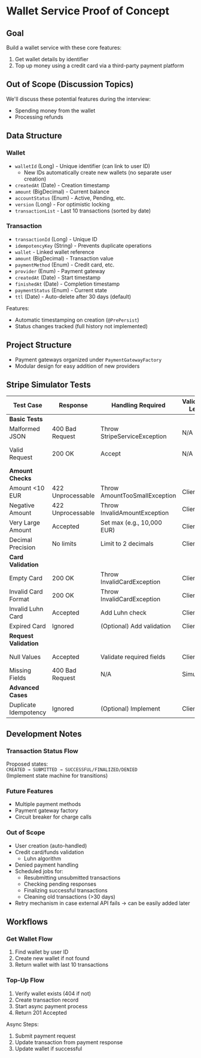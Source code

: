 # Wallet Service Proof of Concept

## Goal

Build a wallet service with these core features:

1. Get wallet details by identifier
2. Top up money using a credit card via a third-party payment platform

## Out of Scope (Discussion Topics)

We'll discuss these potential features during the interview:

- Spending money from the wallet
- Processing refunds

## Data Structure

### Wallet

- `walletId` (Long) - Unique identifier (can link to user ID)
    - New IDs automatically create new wallets (no separate user creation)
- `createdAt` (Date) - Creation timestamp
- `amount` (BigDecimal) - Current balance
- `accountStatus` (Enum) - Active, Pending, etc.
- `version` (Long) - For optimistic locking
- `transactionList` - Last 10 transactions (sorted by date)

### Transaction

- `transactionId` (Long) - Unique ID
- `idempotencyKey` (String) - Prevents duplicate operations
- `wallet` - Linked wallet reference
- `amount` (BigDecimal) - Transaction value
- `paymentMethod` (Enum) - Credit card, etc.
- `provider` (Enum) - Payment gateway
- `createdAt` (Date) - Start timestamp
- `finishedAt` (Date) - Completion timestamp
- `paymentStatus` (Enum) - Current state
- `ttl` (Date) - Auto-delete after 30 days (default)

Features:

- Automatic timestamping on creation (`@PrePersist`)
- Status changes tracked (full history not implemented)

## Project Structure

- Payment gateways organized under `PaymentGatewayFactory`
- Modular design for easy addition of new providers

## Stripe Simulator Tests

| Test Case              | Response          | Handling Required             | Validation Level | Notes                  |
|------------------------|-------------------|-------------------------------|------------------|------------------------|
| **Basic Tests**        |                   |                               |                  |                        |
| Malformed JSON         | 400 Bad Request   | Throw StripeServiceException  | N/A              | Correct                |
| Valid Request          | 200 OK            | Accept                        | N/A              | No idempotency control |
| **Amount Checks**      |                   |                               |                  |                        |
| Amount <10 EUR         | 422 Unprocessable | Throw AmountTooSmallException | Client           | Pre-filter             |
| Negative Amount        | 422 Unprocessable | Throw InvalidAmountException  | Client           | Must validate          |
| Very Large Amount      | Accepted          | Set max (e.g., 10,000 EUR)    | Client           | Fraud prevention       |
| Decimal Precision      | No limits         | Limit to 2 decimals           | Client           | Currency standard      |
| **Card Validation**    |                   |                               |                  |                        |
| Empty Card             | 200 OK            | Throw InvalidCardException    | Client           | Pre-validate           |
| Invalid Card Format    | 200 OK            | Throw InvalidCardException    | Client           | Pre-validate           |
| Invalid Luhn Card      | Accepted          | Add Luhn check                | Client           | Basic validation       |
| Expired Card           | Ignored           | (Optional) Add validation     | Client           | Not required           |
| **Request Validation** |                   |                               |                  |                        |
| Null Values            | Accepted          | Validate required fields      | Client           | Required fields        |
| Missing Fields         | 400 Bad Request   | N/A                           | Simulator        | Correct                |
| **Advanced Cases**     |                   |                               |                  |                        |
| Duplicate Idempotency  | Ignored           | (Optional) Implement          | Client           | Not required           |

## Development Notes

### Transaction Status Flow

Proposed states:  
`CREATED → SUBMITTED → SUCCESSFUL/FINALIZED/DENIED`  
(Implement state machine for transitions)

### Future Features

- Multiple payment methods
- Payment gateway factory
- Circuit breaker for charge calls

### Out of Scope

- User creation (auto-handled)
- Credit card/funds validation
    - Luhn algorithm
- Denied payment handling
- Scheduled jobs for:
    - Resubmitting unsubmitted transactions
    - Checking pending responses
    - Finalizing successful transactions
    - Cleaning old transactions (>30 days)
- Retry mechanism in case external API fails -> can be easily added later

## Workflows

### Get Wallet Flow

1. Find wallet by user ID
2. Create new wallet if not found
3. Return wallet with last 10 transactions

### Top-Up Flow

1. Verify wallet exists (404 if not)
2. Create transaction record
3. Start async payment process
4. Return 201 Accepted

Async Steps:

1. Submit payment request
2. Update transaction from payment response
3. Update wallet if successful

